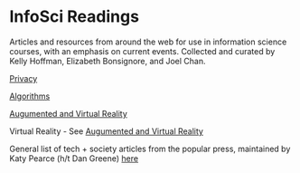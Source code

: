 # InfoSci Readings
Articles and resources from around the web for use in information science courses, with an emphasis on current events. Collected and curated by Kelly Hoffman, Elizabeth Bonsignore, and Joel Chan. 

[Privacy](privacy.md)

[Algorithms](algorithms.md)

[Augumented and Virtual Reality](ar_vr.md)

Virtual Reality - See [Augumented and Virtual Reality](ar_vr.md)

General list of tech + society articles from the popular press, maintained by Katy Pearce (h/t Dan Greene) [here](https://docs.google.com/spreadsheets/d/1OZQSxQOMnKKcnnmbGajqNg_R6OMsnsX9-jQFJ-V5Uhs/edit?usp=sharing)
